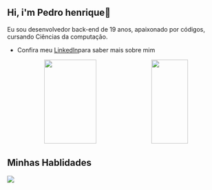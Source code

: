 ## Hi, i'm Pedro henrique👋



Eu sou desenvolvedor back-end de 19 anos, apaixonado por códigos, cursando Ciências da computação.
- Confira meu [Linkedln](linkedin.com/in/pedrofreelas)para saber mais sobre mim

<div align="center">  
  
<img width="49%" height="195px" src="https://github-readme-stats.vercel.app/api?username=pedrohenrique45&show_icons=true&count_private=true&title_color=80F7D4&icon_color=9d00ff&text_color=c9d1d9&bg_color=0d1117&border_color=fff0" /> 
<img width="41%" height="195px" src="https://github-readme-stats.vercel.app/api/top-langs/?username=pedrohenrique45&layout=compact&title_color=80F7D4&text_color=fff&bg_color=0d1117&border_color=fff0" />
  
</div>

</div>

## Minhas Hablidades

<img src="https://skillicons.dev/icons?i=html,css,js,python,java,figma,vscode,idea,eclipse,discord,git,github&theme=dark" />

